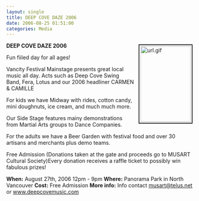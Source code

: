 ```yaml
---
layout: single
title: DEEP COVE DAZE 2006
date: 2006-08-25 01:51:00
categories: Media
---
```

<a href="/public/uploads/2006/url.gif" rel="lightbox"><img src="/public/uploads/2006/url.gif" alt="url.gif" title="url.gif" style="margin: 5px 10px; padding: 3px" align="right" border="2" height="200" width="133" /></a>

<strong>DEEP COVE DAZE 2006</strong>

Fun fiiled day for all ages!

Vancity Festival Mainstage presents great local music all day. Acts such as Deep Cove Swing Band, Fera, Lotus and our 2006 headliner CARMEN &amp; CAMILLE

For kids we have Midway with rides, cotton candy, mini doughnuts, ice cream, and much much more.

Our Side Stage features mainy demonstrations from Martial Arts groups to Dance Companies.

For the adults we have a Beer Garden with festival food and over 30 artisans and merchants plus demo teams.

Free Admission (Donations taken at the gate and proceeds go to MUSART Cultural Society)Every donation receives a raffle ticket to possibly win fabulous prizes!

<strong>When:</strong> August 27th, 2006 12pm - 9pm
<strong>Where:</strong> Panorama Park in North Vancouver
<strong>Cost:</strong> Free Admission
<strong>More info:</strong> Info contact musart@telus.net or <a href="http://www.deepcovemusic.com">www.deepcovemusic.com</a>
